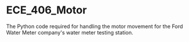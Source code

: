 # ECE_406_Motor
The Python code required for handling the motor movement for the Ford Water Meter company's water meter testing station.

